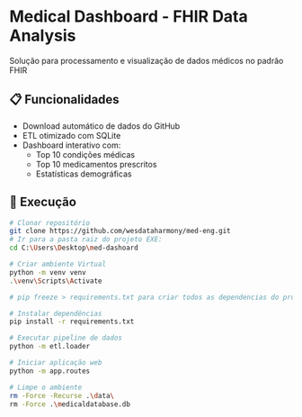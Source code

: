 # Medical Dashboard - FHIR Data Analysis
Solução para processamento e visualização de dados médicos no padrão FHIR

## 📋 Funcionalidades
- Download automático de dados do GitHub
- ETL otimizado com SQLite
- Dashboard interativo com:
  - Top 10 condições médicas
  - Top 10 medicamentos prescritos
  - Estatísticas demográficas

## 🚀 Execução
```bash
# Clonar repositório
git clone https://github.com/wesdataharmony/med-eng.git
# Ir para a pasta raiz do projeto EXE:
cd C:\Users\Desktop\med-dashoard

# Criar ambiente Virtual
python -m venv venv
.\venv\Scripts\Activate

# pip freeze > requirements.txt para criar todos as dependencias do projeto

# Instalar dependências
pip install -r requirements.txt

# Executar pipeline de dados
python -m etl.loader

# Iniciar aplicação web
python -m app.routes

# Limpe o ambiente
rm -Force -Recurse .\data\
rm -Force .\medicaldatabase.db

